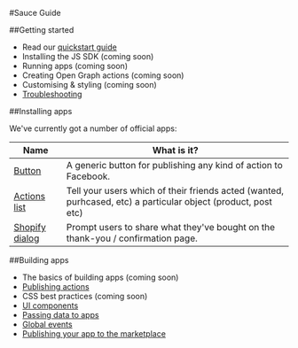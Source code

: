 #Sauce Guide

##Getting started

* Read our [quickstart guide](/content/quickstart.md)
* Installing the JS SDK (coming soon)
* Running apps (coming soon)
* Creating Open Graph actions (coming soon)
* Customising & styling (coming soon)
* [Troubleshooting](/content/troubleshooting.md)


##Installing apps

We've currently got a number of official apps:

|                               Name                               |                                                  What is it?                                                  |
| ---------------------------------------------------------------- | ------------------------------------------------------------------------------------------------------------- |
| [Button](https://github.com/sauce/app-button)                    | A generic button for publishing any kind of action to Facebook.                                               |
| [Actions list](https://github.com/sauce/app-object-actions-list) | Tell your users which of their friends acted (wanted, purhcased, etc) a particular object (product, post etc) |
| [Shopify dialog](https://github.com/sauce/app-dialog)            | Prompt users to share what they've bought on the thank-you / confirmation page.                                                                                                              |
  


##Building apps

* The basics of building apps (coming soon)
* [Publishing actions](/content/actions.md)
* CSS best practices (coming soon)
* [UI components](/content/ui.md)
* [Passing data to apps](/content/data.md)
* [Global events](/content/events.md)
* [Publishing your app to the marketplace](/content/publishing.md)



